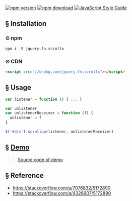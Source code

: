 [![npm version][npm-v-img]][npm-url]
[![npm download][npm-dl-img]][npm-url]
[![JavaScript Style Guide](https://img.shields.io/badge/code_style-standard-brightgreen.svg)](https://standardjs.com)

## § Installation

### ⊙ npm
`npm i -S jquery.fn.scrollx`

### ⊙ CDN
```html
<script src="//unpkg.com/jquery.fn.scrollx"></script>
```

## § Usage
```js
var listener = function () { ... }

var unlistener
var unlistenerReceiver = function (f) {
  unlistener = f
} 

$('#div').scrollup(listener, unlistenerReceiver)
```

## § [Demo](https://kenberkeley.github.io/jquery.fn.scrollx/test.html)
> [Source code of demo](https://github.com/kenberkeley/jquery.fn.scrollx/blob/master/test.html)

## § Reference
* https://stackoverflow.com/a/7076832/5172890
* https://stackoverflow.com/a/4326907/5172890

[npm-url]: https://www.npmjs.com/package/jquery.fn.scrollx
[npm-v-img]: http://img.shields.io/npm/v/jquery.fn.scrollx.svg
[npm-dl-img]: http://img.shields.io/npm/dm/jquery.fn.scrollx.svg
